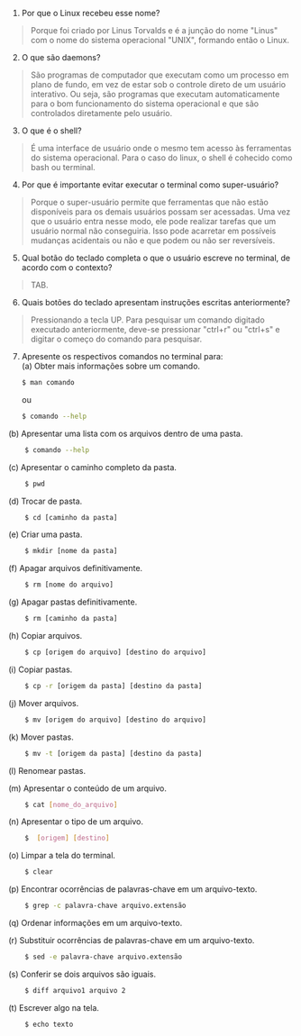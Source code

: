 1. Por que o Linux recebeu esse nome?

  >Porque foi criado por Linus Torvalds e é a junção do nome "Linus" com o nome do sistema operacional "UNIX", formando então o Linux. 

2. O que são daemons?
  
  >São programas de computador que executam como um processo em plano de fundo, em vez de estar sob o controle direto de um usuário interativo. Ou seja, são programas que executam automaticamente para o bom funcionamento do sistema operacional e que são controlados diretamente pelo usuário.

3. O que é o shell?

  >É uma interface de usuário onde o mesmo tem acesso às ferramentas do sistema operacional. Para o caso do linux, o shell é cohecido como bash ou terminal. 

4. Por que é importante evitar executar o terminal como super-usuário?
  
  >Porque o super-usuário permite que ferramentas que não estão disponíveis para os demais usuários possam ser acessadas. Uma vez que o usuário entra nesse modo, ele pode realizar tarefas que um usuário normal não conseguiria. Isso pode acarretar em possíveis mudanças acidentais ou não e que podem ou não ser reversíveis. 

5. Qual botão do teclado completa o que o usuário escreve no terminal, de acordo com o contexto?

  >TAB.

6. Quais botões do teclado apresentam instruções escritas anteriormente?

  >Pressionando a tecla UP. Para pesquisar um comando digitado executado anteriormente, deve-se pressionar "ctrl+r" ou "ctrl+s" e digitar o começo do comando para pesquisar.

7. Apresente os respectivos comandos no terminal para: <br/>
  (a) Obter mais informações sobre um comando.
    ```bash
    $ man comando
    ```
    ou 
    ```bash
    $ comando --help
    ```

  (b) Apresentar uma lista com os arquivos dentro de uma pasta.
    
```bash
    $ comando --help
```

  (c) Apresentar o caminho completo da pasta.
```bash
    $ pwd
```
  (d) Trocar de pasta.
   
```bash
    $ cd [caminho da pasta]
```

  (e) Criar uma pasta.

```bash
    $ mkdir [nome da pasta]
```

  (f) Apagar arquivos definitivamente.
```bash
    $ rm [nome do arquivo]
```

  (g) Apagar pastas definitivamente.
    
```bash
    $ rm [caminho da pasta]
```

  (h) Copiar arquivos.
    
```bash
    $ cp [origem do arquivo] [destino do arquivo]
```

  (i) Copiar pastas.
    
```bash
    $ cp -r [origem da pasta] [destino da pasta]
```

  (j) Mover arquivos.
    
```bash
    $ mv [origem do arquivo] [destino do arquivo]
```

  (k) Mover pastas.
    
```bash
    $ mv -t [origem da pasta] [destino da pasta]
```

  (l) Renomear pastas.


  (m) Apresentar o conteúdo de um arquivo.
    
```bash
    $ cat [nome_do_arquivo]
```

  (n) Apresentar o tipo de um arquivo.
```bash
    $  [origem] [destino]
```

  (o) Limpar a tela do terminal.
```bash
    $ clear
```

  (p) Encontrar ocorrências de palavras-chave em um arquivo-texto.
```bash
    $ grep -c palavra-chave arquivo.extensão
```  

  (q) Ordenar informações em um arquivo-texto.


  (r) Substituir ocorrências de palavras-chave em um arquivo-texto.
```bash
    $ sed -e palavra-chave arquivo.extensão
```

  (s) Conferir se dois arquivos são iguais.
```bash
	$ diff arquivo1 arquivo 2
```


  (t) Escrever algo na tela.
```bash
	$ echo texto
```



